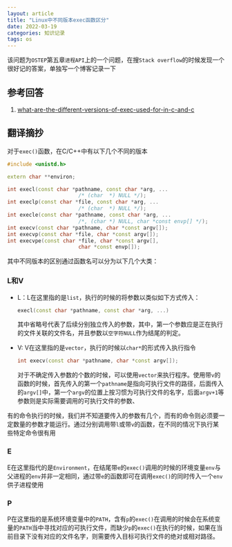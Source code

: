 ```yaml
---
layout: article
title: "Linux中不同版本exec函数区分"
date: 2022-03-19
categories: 知识记录
tags: os
---
```


该问题为`OSTEP`第五章`进程API`上的一个问题，在搜`Stack overflow`的时候发现一个很好记的答案，单独写一个博客记录一下

## 参考回答

1. [what-are-the-different-versions-of-exec-used-for-in-c-and-c](https://stackoverflow.com/a/5769803)

## 翻译摘抄

对于`exec()`函数，在C/C++中有以下几个不同的版本

```cpp
#include <unistd.h>

extern char **environ;

int execl(const char *pathname, const char *arg, ...
                       /* (char  *) NULL */);
int execlp(const char *file, const char *arg, ...
                       /* (char  *) NULL */);
int execle(const char *pathname, const char *arg, ...
                       /*, (char *) NULL, char *const envp[] */);
int execv(const char *pathname, char *const argv[]);
int execvp(const char *file, char *const argv[]);
int execvpe(const char *file, char *const argv[],
                       char *const envp[]);
```

其中不同版本的区别通过函数名可以分为以下几个大类：

### L和V

* L：L在这里指的是`list`，执行的时候的将参数以类似如下方式传入：

    ```cpp
    execl(const char *pathname, const char *arg, ...)
    ```

    其中省略号代表了后续分别独立传入的参数，其中，第一个参数应是正在执行的文件关联的文件名，并且参数以`空字符NULL`作为结尾的判定。

* V: V在这里指的是`vector`，执行的时候以`char*`的形式传入执行指令

    ```cpp
    int execv(const char *pathname, char *const argv[]);
    ```

    对于不确定传入参数的个数的时候，可以使用`vector`来执行程序。使用带`v`的函数的时候，首先传入的第一个`pathname`是指向可执行文件的路径，后面传入的`argv[]`中，第一个`argv`的位置上按习惯为可执行文件的名字，后面`argv+1`等参数则是实际需要调用的可执行文件的参数、

有的命令执行的时候，我们并不知道要传入的参数有几个，而有的命令则必须要一定数量的参数才能运行。通过分别调用带`l`或带`v`的函数，在不同的情况下执行某些特定命令很有用

### E

E在这里指代的是`Environment`，在结尾带`e`的`exec()`调用的时候的环境变量`env`与父进程的`env`并非一定相同，通过带`e`的函数即可在调用`exec()`的同时传入一个`env`供子进程使用

### P

P在这里指的是系统环境变量中的`PATH`，含有`p`的`exec()`在调用的时候会在系统变量的`PATH`当中寻找对应的可执行文件，而缺少`p`的`exec()`在执行的时候，如果在当前目录下没有对应的文件名字，则需要传入目标可执行文件的绝对或相对路径。
